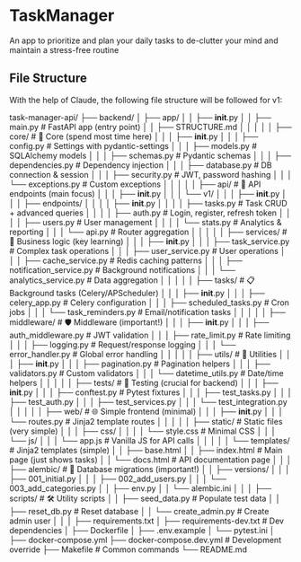 # TaskManager
An app to prioritize and plan your daily tasks to de-clutter your mind and maintain a stress-free routine

## File Structure
With the help of Claude, the following file structure will be followed for v1:

task-manager-api/
├── backend/
│   ├── app/
│   │   ├── __init__.py
│   │   ├── main.py                    # FastAPI app (entry point)
│   │   ├── STRUCTURE.md
│   │   │
│   │   ├── core/                      # 🎯 Core (spend most time here)
│   │   │   ├── __init__.py
│   │   │   ├── config.py              # Settings with pydantic-settings
│   │   │   ├── models.py              # SQLAlchemy models
│   │   │   ├── schemas.py             # Pydantic schemas
│   │   │   ├── dependencies.py        # Dependency injection
│   │   │   ├── database.py            # DB connection & session
│   │   │   ├── security.py            # JWT, password hashing
│   │   │   └── exceptions.py          # Custom exceptions
│   │   │
│   │   ├── api/                       # 🚀 API endpoints (main focus)
│   │   │   ├── __init__.py
│   │   │   └── v1/
│   │   │       ├── __init__.py
│   │   │       ├── endpoints/
│   │   │       │   ├── __init__.py
│   │   │       │   ├── tasks.py       # Task CRUD + advanced queries
│   │   │       │   ├── auth.py        # Login, register, refresh token
│   │   │       │   ├── users.py       # User management
│   │   │       │   └── stats.py       # Analytics & reporting
│   │   │       └── api.py             # Router aggregation
│   │   │
│   │   ├── services/                  # 🔧 Business logic (key learning)
│   │   │   ├── __init__.py
│   │   │   ├── task_service.py        # Complex task operations
│   │   │   ├── user_service.py        # User operations
│   │   │   ├── cache_service.py       # Redis caching patterns
│   │   │   ├── notification_service.py # Background notifications
│   │   │   └── analytics_service.py   # Data aggregation
│   │   │
│   │   ├── tasks/                     # 📋 Background tasks (Celery/APScheduler)
│   │   │   ├── __init__.py
│   │   │   ├── celery_app.py          # Celery configuration
│   │   │   ├── scheduled_tasks.py     # Cron jobs
│   │   │   └── task_reminders.py      # Email/notification tasks
│   │   │
│   │   ├── middleware/                # 🛡️ Middleware (important!)
│   │   │   ├── __init__.py
│   │   │   ├── auth_middleware.py     # JWT validation
│   │   │   ├── rate_limit.py          # Rate limiting
│   │   │   ├── logging.py             # Request/response logging
│   │   │   └── error_handler.py       # Global error handling
│   │   │
│   │   ├── utils/                     # 🔨 Utilities
│   │   │   ├── __init__.py
│   │   │   ├── pagination.py          # Pagination helpers
│   │   │   ├── validators.py          # Custom validators
│   │   │   └── datetime_utils.py      # Date/time helpers
│   │   │
│   │   ├── tests/                     # 🧪 Testing (crucial for backend)
│   │   │   ├── __init__.py
│   │   │   ├── conftest.py            # Pytest fixtures
│   │   │   ├── test_tasks.py
│   │   │   ├── test_auth.py
│   │   │   ├── test_services.py
│   │   │   └── test_integration.py
│   │   │
│   │   ├── web/                       # 🌐 Simple frontend (minimal)
│   │   │   ├── __init__.py
│   │   │   └── routes.py              # Jinja2 template routes
│   │   │
│   │   ├── static/                    # Static files (very simple)
│   │   │   ├── css/
│   │   │   │   └── style.css          # Minimal CSS
│   │   │   └── js/
│   │   │       └── app.js             # Vanilla JS for API calls
│   │   │
│   │   └── templates/                 # Jinja2 templates (simple)
│   │       ├── base.html
│   │       ├── index.html             # Main page (just shows tasks)
│   │       └── docs.html              # API documentation page
│   │
│   ├── alembic/                       # 📝 Database migrations (important!)
│   │   ├── versions/
│   │   │   ├── 001_initial.py
│   │   │   ├── 002_add_users.py
│   │   │   └── 003_add_categories.py
│   │   ├── env.py
│   │   └── alembic.ini
│   │
│   ├── scripts/                       # 🛠️ Utility scripts
│   │   ├── seed_data.py               # Populate test data
│   │   ├── reset_db.py                # Reset database
│   │   └── create_admin.py            # Create admin user
│   │
│   ├── requirements.txt
│   ├── requirements-dev.txt           # Dev dependencies
│   ├── Dockerfile
│   ├── .env.example
│   └── pytest.ini
│
├── docker-compose.yml
├── docker-compose.dev.yml             # Development override
├── Makefile                           # Common commands
└── README.md
